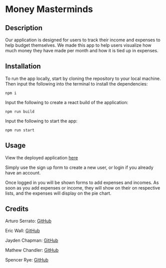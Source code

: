 # Money Masterminds

## Description

Our application is designed for users to track their income and expenses to help budget themselves. We made this app to help users visualize how much money they have made per month and how it is tied up in expenses.

## Installation

To run the app locally, start by cloning the repository to your local machine. Then input the following into the terminal to install the dependencies:

    npm i

Input the following to create a react build of the application:

    npm run build

Input the following to start the app:

    npm run start

## Usage

View the deployed application [here]()

Simply use the sign up form to create a new user, or login if you already have an account.

Once logged in you will be shown forms to add expenses and incomes. As soon as you add expenses or income, they will show on their on respective lists, and the expenses will display on the pie chart.

## Credits

Arturo Serrato: [GitHub](https://github.com/ArturoSer)

Eric Wall: [GitHub](https://github.com/walleric23)

Jayden Chapman: [GitHub](https://github.com/deafboi6)

Mathew Chandler: [GitHub](https://github.com/Stingxming)

Spencer Rye: [GitHub](https://github.com/Syre11)
